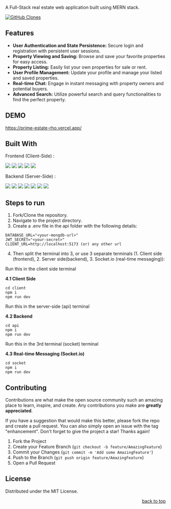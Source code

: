 <a id="readme-top"></a>

A Full-Stack real estate web application built using MERN stack.

<a href='https://github.com/MShawon/github-clone-count-badge'><img alt='GitHub Clones' src='https://img.shields.io/badge/dynamic/json?color=success&label=Clone&query=count&url=https://gist.githubusercontent.com/YasinzHyper/9f916e6d340f4764842736c8f748d120/raw/clone.json&logo=github'></a>

## Features

- **User Authentication and State Persistence:** Secure login and registration with persistent user sessions.
- **Property Viewing and Saving:** Browse and save your favorite properties for easy access.
- **Property Listing:** Easily list your own properties for sale or rent.
- **User Profile Management:** Update your profile and manage your listed and saved properties.
- **Real-time Chat:** Engage in instant messaging with property owners and potential buyers.
- **Advanced Search:** Utilize powerful search and query functionalities to find the perfect property. 

## DEMO

https://prime-estate-rho.vercel.app/

## Built With

<div>
  <p>Frontend (Client-Side) :</p>
  <img src="https://img.shields.io/badge/React-20232A?style=for-the-badge&logo=react&logoColor=61DAFB">
  <img src="https://img.shields.io/badge/vite-%23646CFF.svg?style=for-the-badge&logo=vite&logoColor=white">
  <img src="https://img.shields.io/badge/javascript-%23323330.svg?style=for-the-badge&logo=javascript&logoColor=%23F7DF1E">
  <img src="https://img.shields.io/badge/html5-%23E34F26.svg?style=for-the-badge&logo=html5&logoColor=white">
  <img src="https://img.shields.io/badge/SASS-hotpink.svg?style=for-the-badge&logo=SASS&logoColor=white">
</div>

<div>
  <p>Backend (Server-Side) :</p>
  <img src="https://img.shields.io/badge/node.js-6DA55F?style=for-the-badge&logo=node.js&logoColor=white">
  <img src="https://img.shields.io/badge/javascript-%23323330.svg?style=for-the-badge&logo=javascript&logoColor=%23F7DF1E">
  <img src="https://img.shields.io/badge/express.js-%23404d59.svg?style=for-the-badge&logo=express&logoColor=%2361DAFB">
  <img src="https://img.shields.io/badge/MongoDB-%234ea94b.svg?style=for-the-badge&logo=mongodb&logoColor=white">
  <img src="https://img.shields.io/badge/NPM-%23CB3837.svg?style=for-the-badge&logo=npm&logoColor=white">
  <img src="https://img.shields.io/badge/NODEMON-%23323330.svg?style=for-the-badge&logo=nodemon&logoColor=%BBDEAD">
  <img src="https://img.shields.io/badge/Prisma-3982CE?style=for-the-badge&logo=Prisma&logoColor=white"> 
</div>

## Steps to run

1. Fork/Clone the repository.
2. Navigate to the project directory.
3. Create a .env file in the api folder with the following details:
```
DATABASE_URL="<your-mongdb-url>"
JWT_SECRET="<your-secret>"
CLIENT_URL=http://localhost:5173 (or) any other url
```
4. Then split the terminal into 3, or use 3 separate terminals (1. Client side (frontend), 2. Server side(backend), 3. Socket.io (real-time messaging)):

Run this in the client side terminal

**4.1 Client Side**
```
cd client
npm i
npm run dev
```

Run this in the server-side (api) terminal

**4.2 Backend**
```
cd api
npm i
npm run dev
```

Run this in the 3rd terminal (socket) terminal

**4.3 Real-time Messaging (Socket.io)**
```
cd socket
npm i
npm run dev
```

## Contributing

Contributions are what make the open source community such an amazing place to learn, inspire, and create. Any contributions you make are **greatly appreciated**.

If you have a suggestion that would make this better, please fork the repo and create a pull request. You can also simply open an issue with the tag "enhancement".
Don't forget to give the project a star! Thanks again!

1. Fork the Project
2. Create your Feature Branch (`git checkout -b feature/AmazingFeature`)
3. Commit your Changes (`git commit -m 'Add some AmazingFeature'`)
4. Push to the Branch (`git push origin feature/AmazingFeature`)
5. Open a Pull Request


## License

Distributed under the MIT License.


<p align="right"><a href="#readme-top">back to top</a></p>
